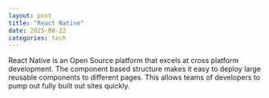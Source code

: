 ```yaml
---
layout: post
title: "React Native"
date: 2025-08-22
categories: tech
---
```


React Native is an Open Source platform that excels at cross platform development. The component based structure makes it easy to deploy large reusable components to different pages. This allows teams of developers to pump out fully built out sites quickly. 

